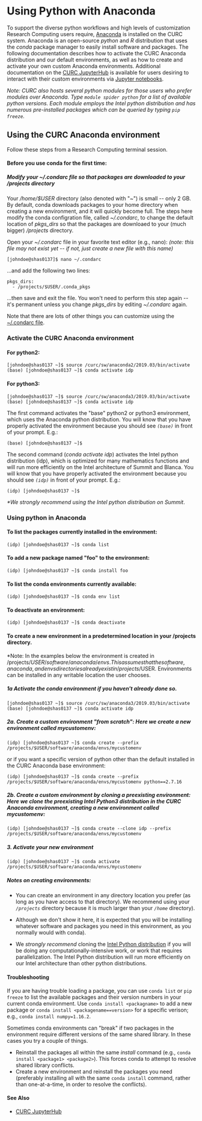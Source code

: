 # Using Python with Anaconda

To support the diverse python workflows and high levels of customization Research Computing users require, [Anaconda](http://anaconda.com) is installed on the CURC system. Anaconda is an open-source _python_ and _R_ distribution that uses the _conda_ package manager to easily install software and packages. The following documentation describes how to activate the CURC Anaconda distribution and our default environments, as well as how to create and activate your own custom Anaconda environments. Additional documentation on the [CURC JupyterHub](../gateways/jupyterhub.md) is available for users desiring to interact with their custom environments via [Jupyter notebooks](https://jupyter.org). 

_Note: CURC also hosts several python modules for those users who prefer modules over Anaconda. Type ```module spider python``` for a list of available python versions. Each module employs the Intel python distribution and has numerous pre-installed packages which can be queried by typing ```pip freeze```._ 

## Using the CURC Anaconda environment

Follow these steps from a Research Computing terminal session. 

#### Before you use conda for the first time:

##### Modify your ~/.condarc file so that packages are downloaded to your _/projects_ directory

Your _/home/$USER_ directory (also denoted with "_~_") is small -- only 2 GB. By default, conda downloads packages to your home directory when creating a new environment, and it will quickly become full. The steps here modify the conda configration file, called _~/.condarc_, to change the default location of _pkgs_dirs_ so that the packages are downloaed to your (much bigger) _/projects_ directory.

Open your _~/.condarc_ file in your favorite text editor (e.g., nano):
_(note: this file may not exist yet -- if not, just create a new file with this name)_
```
[johndoe@shas0137]$ nano ~/.condarc
```

...and add the following two lines:
```
pkgs_dirs:
  - /projects/$USER/.conda_pkgs
```

...then save and exit the file. You won't need to perform this step again -- it's permanent unless you change _pkgs_dirs_ by editing _~/.condarc_ again.

Note that there are lots of other things you can customize using the [~/.condarc file](https://docs.conda.io/projects/conda/en/latest/user-guide/configuration/use-condarc.html).

### Activate the CURC Anaconda environment

#### For python2:
```
[johndoe@shas0137 ~]$ source /curc/sw/anaconda2/2019.03/bin/activate
(base) [johndoe@shas0137 ~]$ conda activate idp
```

#### For python3:
```
[johndoe@shas0137 ~]$ source /curc/sw/anaconda3/2019.03/bin/activate
(base) [johndoe@shas0137 ~]$ conda activate idp
```

The first command activates the "base" python2 or python3 environment, which uses the Anaconda python distribution.  You will know that you have properly activated the environment because you should see _`(base)`_ in front of your prompt. E.g.: 

```
(base) [johndoe@shas0137 ~]$
```

The second command (_conda activate idp_) activates the Intel python distribution (idp), which is optimized for many mathematics functions and will run more efficiently on the Intel architecture of Summit and Blanca. You will know that you have properly activated the environment because you should see _`(idp)`_ in front of your prompt. E.g.: 

```
(idp) [johndoe@shas0137 ~]$
```

_*We strongly recommend using the Intel python distribution on Summit_.

### Using python in Anaconda

#### To list the packages currently installed in the environment:

```
(idp) [johndoe@shas0137 ~]$ conda list
```

#### To add a new package named "foo" to the environment:

```
(idp) [johndoe@shas0137 ~]$ conda install foo 
```

#### To list the conda environments currently available:

```
(idp) [johndoe@shas0137 ~]$ conda env list
```

#### To deactivate an environment:

```
(idp) [johndoe@shas0137 ~]$ conda deactivate
```

#### To create a new environment in a predetermined location in your /projects directory.  

*Note: In the examples below the environment is created in /projects/$USER/software/anaconda/envs. This assumes that the software, anaconda, and envs directories already exist in /projects/$USER. Environments can be installed in any writable location the user chooses.

 ##### 1a Activate the conda environment if you haven't already done so.
 
```
[johndoe@shas0137 ~]$ source /curc/sw/anaconda3/2019.03/bin/activate
(base) [johndoe@shas0137 ~]$ conda activate idp
```

 ##### 2a. _Create a custom environment "from scratch"_: Here we create a new environment called _mycustomenv_:

```
(idp) [johndoe@shas0137 ~]$ conda create --prefix /projects/$USER/software/anaconda/envs/mycustomenv
```

 or if you want a specific version of python other than the default installed in the CURC Anaconda base environment:

```
(idp) [johndoe@shas0137 ~]$ conda create --prefix /projects/$USER/software/anaconda/envs/mycustomenv python==2.7.16
```

 ##### 2b. _Create a custom environment by cloning a preexisting environment_: Here we clone the preexisting Intel Python3 distribution in the CURC Anaconda environment, creating a new environment called _mycustomenv_:

```
(idp) [johndoe@shas0137 ~]$ conda create --clone idp --prefix /projects/$USER/software/anaconda/envs/mycustomenv
```

##### 3. Activate your new environment

```
(idp) [johndoe@shas0137 ~]$ conda activate /projects/$USER/software/anaconda/envs/mycustomenv
```

##### Notes on creating environments:
* You can create an environment in any directory location you prefer (as long as you have access to that directory).  We recommend using your _`/projects`_ directory because it is much larger than your _`/home`_ directory).

* Although we don't show it here, it is expected that you will be installing whatever software and packages you need in this environment, as you normally would with conda).

* We *strongly recommend* cloning the [Intel Python distribution](https://software.intel.com/en-us/distribution-for-python) if you will be doing any computationally-intensive work, or work that requires parallelization. The Intel Python distribution will run more efficiently on our Intel architecture than other python distributions.

#### Troubleshooting

If you are having trouble loading a package, you can use `conda list` or `pip freeze` to list the available packages and their version numbers in your current conda environment. Use `conda install <packagname>` to add a new package or `conda install <packagename==version>` for a specific verison; e.g., `conda install numpy=1.16.2`.

Sometimes conda environments can "break" if two packages in the environment require different versions of the same shared library.  In these cases you try a couple of things.
* Reinstall the packages all within the same _install_ command (e.g., `conda install <package1> <package2>`).  This forces conda to attempt to resolve shared library conflicts. 
* Create a new environment and reinstall the packages you need (preferably installing all with the same `conda install` command, rather than one-at-a-time, in order to resolve the conflicts).

#### See Also

* [CURC JupyterHub](../gateways/jupyterhub.md)
